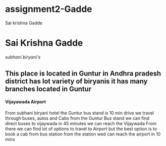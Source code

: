 # assignment2-Gadde
Sai krishna Gadde
# Sai Krishna Gadde
###### subhani biryani's
 This place is located in **Guntur** in **Andhra pradesh** district has lot variety of biryanis it has many branches located in Guntur 
 -----------
 #### Vijayawada Airport
 From subhani biryani hotel the Guntur bus stand is 10 min drive
we travel through buses, autos and Cabs from the Guntur Bus stand we can find direct buses to vijaywada in 45 minutes 
we can reach the Vijaywada From there we can find lot of options to travel to Airport but the best option is to book a cab from bus station from the station wed can reach the airport in 10 mins

 